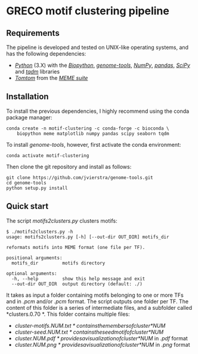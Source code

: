 # GRECO motif clustering pipeline

## Requirements
The pipeline is developed  and tested on UNIX-like operating systems, and has the following dependencies:
* *[Python](https://www.python.org/)* (3.X) with the *[Biopython](https://biopython.org/)*, *[genome-tools](https://github.com/jvierstra/genome-tools)*, *[NumPy](https://numpy.org/)*, *[pandas](https://pandas.pydata.org/)*, *[SciPy](https://www.scipy.org/)* and *[tqdm](https://tqdm.github.io/)* libraries
* *[Tomtom](https://meme-suite.org/meme/doc/tomtom.html)* from the *[MEME suite](https://meme-suite.org/meme/index.html)*

## Installation
To install the previous dependencies, I highly recommend using the conda package manager:
```
conda create -n motif-clustering -c conda-forge -c bioconda \
    biopython meme matplotlib numpy pandas scipy seaborn tqdm
```
To install *genome-tools*, however, first activate the conda environment:
```
conda activate motif-clustering
```
Then clone the git repository and install as follows:
```
git clone https://github.com/jvierstra/genome-tools.git
cd genome-tools
python setup.py install
```

## Quick start
The script *motifs2clusters.py* clusters motifs:
```
$ ./motifs2clusters.py -h
usage: motifs2clusters.py [-h] [--out-dir OUT_DIR] motifs_dir

reformats motifs into MEME format (one file per TF).

positional arguments:
  motifs_dir         motifs directory

optional arguments:
  -h, --help         show this help message and exit
  --out-dir OUT_DIR  output directory (default: ./)
  ```
It takes as input a folder containing motifs belonging to one or more TFs and in *.pcm* and/or *.pcm* format. The script outputs one folder per TF. The content of this folder is a series of intermediate files, and a subfolder called *clusters.0.70 *. This folder contains multiple files:
* *cluster-motifs.$NUM.txt* contains the members of cluster *$NUM*
* *cluster-seed.$NUM.txt* contains the seed motif of cluster *$NUM*
* *cluster.$NUM.pdf* provides a visualization of cluster *$NUM* in *.pdf* format
* *cluster.$NUM.png* provides a visualization of cluster *$NUM* in *.png* format
